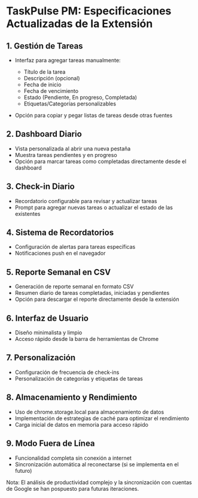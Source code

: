 # TaskPulse PM: Especificaciones Actualizadas de la Extensión

## 1. Gestión de Tareas
- Interfaz para agregar tareas manualmente:
  - Título de la tarea
  - Descripción (opcional)
  - Fecha de inicio
  - Fecha de vencimiento
  - Estado (Pendiente, En progreso, Completada)
  - Etiquetas/Categorías personalizables

- Opción para copiar y pegar listas de tareas desde otras fuentes

## 2. Dashboard Diario
- Vista personalizada al abrir una nueva pestaña
- Muestra tareas pendientes y en progreso
- Opción para marcar tareas como completadas directamente desde el dashboard

## 3. Check-in Diario
- Recordatorio configurable para revisar y actualizar tareas
- Prompt para agregar nuevas tareas o actualizar el estado de las existentes

## 4. Sistema de Recordatorios
- Configuración de alertas para tareas específicas
- Notificaciones push en el navegador

## 5. Reporte Semanal en CSV
- Generación de reporte semanal en formato CSV
- Resumen diario de tareas completadas, iniciadas y pendientes
- Opción para descargar el reporte directamente desde la extensión

## 6. Interfaz de Usuario
- Diseño minimalista y limpio
- Acceso rápido desde la barra de herramientas de Chrome

## 7. Personalización
- Configuración de frecuencia de check-ins
- Personalización de categorías y etiquetas de tareas

## 8. Almacenamiento y Rendimiento
- Uso de chrome.storage.local para almacenamiento de datos
- Implementación de estrategias de caché para optimizar el rendimiento
- Carga inicial de datos en memoria para acceso rápido

## 9. Modo Fuera de Línea
- Funcionalidad completa sin conexión a internet
- Sincronización automática al reconectarse (si se implementa en el futuro)

Nota: El análisis de productividad complejo y la sincronización con cuentas de Google se han pospuesto para futuras iteraciones.
